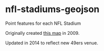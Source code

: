 # nfl-stadiums-geojson
Point features for each NFL Stadium

Originally created [this map](https://www.google.com/maps/d/edit?mid=zvrcARJv-Eqg.kGf_G_aH-1C4) in 2009.

Updated in 2014 to reflect new 49ers venue.
